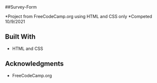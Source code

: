 ##Survey-Form

*Project from FreeCodeCamp.org using HTML and CSS only
*Competed 10/9/2021

## Built With

* HTML and CSS

## Acknowledgments

* FreeCodeCamp.org

